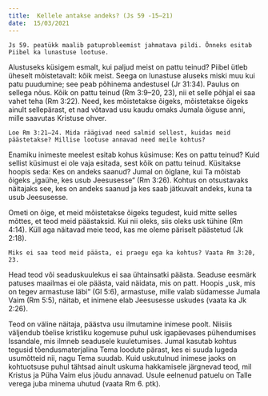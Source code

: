 ```yaml
---
title:  Kellele antakse andeks? (Js 59 -15–21)  
date:  15/03/2021  
---
```


`Js 59. peatükk maalib patuprobleemist jahmatava pildi. Õnneks esitab Piibel ka lunastuse lootuse.`

Alustuseks küsigem esmalt, kui paljud meist on pattu teinud? Piibel ütleb üheselt mõistetavalt: kõik meist. Seega on lunastuse aluseks miski muu kui patu puudumine; see peab põhinema andestusel (Jr 31:34). Paulus on sellega nõus. Kõik on pattu teinud (Rm 3:9–20, 23), nii et selle põhjal ei saa vahet teha (Rm 3:22). Need, kes mõistetakse õigeks, mõistetakse õigeks ainult sellepärast, et nad võtavad usu kaudu omaks Jumala õiguse anni, mille saavutas Kristuse ohver.

`Loe Rm 3:21–24. Mida räägivad need salmid sellest, kuidas meid päästetakse? Millise lootuse annavad need meile kohtus?`

Enamiku inimeste meelest esitab kohus küsimuse: Kes on pattu teinud? Kuid sellist küsimust ei ole vaja esitada, sest kõik on pattu teinud. Küsitakse hoopis seda: Kes on andeks saanud? Jumal on õiglane, kui Ta mõistab õigeks „igaühe, kes usub Jeesusesse“ (Rm 3:26). Kohtus on otsustavaks näitajaks see, kes on andeks saanud ja kes saab jätkuvalt andeks, kuna ta usub Jeesusesse.

Ometi on õige, et meid mõistetakse õigeks tegudest, kuid mitte selles mõttes, et teod meid päästaksid. Kui nii oleks, siis oleks usk tühine (Rm 4:14). Küll aga näitavad meie teod, kas me oleme päriselt päästetud (Jk 2:18).

`Miks ei saa teod meid päästa, ei praegu ega ka kohtus? Vaata Rm 3:20, 23.`

Head teod või seaduskuulekus ei saa ühtainsatki päästa. Seaduse eesmärk patuses maailmas ei ole päästa, vaid näidata, mis on patt. Hoopis „usk, mis on tegev armastuse läbi“ (Gl 5:6), armastuse, mille valab südamesse Jumala Vaim (Rm 5:5), näitab, et inimene elab Jeesusesse uskudes (vaata ka Jk 2:26).

Teod on väline näitaja, päästva usu ilmutamine inimese poolt. Niisiis väljendub tõelise kristliku kogemuse puhul usk igapäevases pühendumises Issandale, mis ilmneb seadusele kuuletumises. Jumal kasutab kohtus tegusid tõendusmaterjalina Tema loodute pärast, kes ei suuda lugeda usumõtteid nii, nagu Tema suudab. Kuid uskutulnud inimese jaoks on kohtuotsuse puhul tähtsad ainult uskuma hakkamisele järgnevad teod, mil Kristus ja Püha Vaim elus jõudu annavad. Usule eelnenud patuelu on Talle verega juba minema uhutud (vaata Rm 6. ptk).